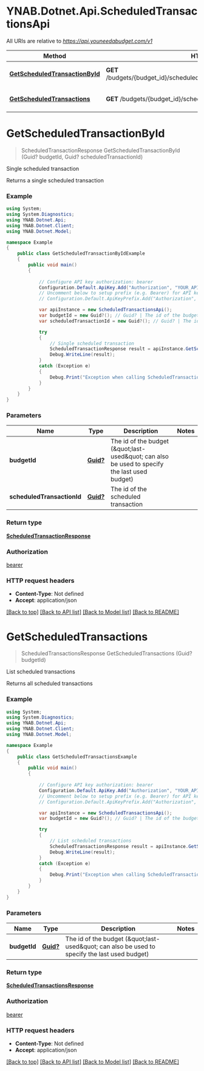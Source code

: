# YNAB.Dotnet.Api.ScheduledTransactionsApi

All URIs are relative to *https://api.youneedabudget.com/v1*

Method | HTTP request | Description
------------- | ------------- | -------------
[**GetScheduledTransactionById**](ScheduledTransactionsApi.md#getscheduledtransactionbyid) | **GET** /budgets/{budget_id}/scheduled_transactions/{scheduled_transaction_id} | Single scheduled transaction
[**GetScheduledTransactions**](ScheduledTransactionsApi.md#getscheduledtransactions) | **GET** /budgets/{budget_id}/scheduled_transactions | List scheduled transactions


<a name="getscheduledtransactionbyid"></a>
# **GetScheduledTransactionById**
> ScheduledTransactionResponse GetScheduledTransactionById (Guid? budgetId, Guid? scheduledTransactionId)

Single scheduled transaction

Returns a single scheduled transaction

### Example
```csharp
using System;
using System.Diagnostics;
using YNAB.Dotnet.Api;
using YNAB.Dotnet.Client;
using YNAB.Dotnet.Model;

namespace Example
{
    public class GetScheduledTransactionByIdExample
    {
        public void main()
        {
            
            // Configure API key authorization: bearer
            Configuration.Default.ApiKey.Add("Authorization", "YOUR_API_KEY");
            // Uncomment below to setup prefix (e.g. Bearer) for API key, if needed
            // Configuration.Default.ApiKeyPrefix.Add("Authorization", "Bearer");

            var apiInstance = new ScheduledTransactionsApi();
            var budgetId = new Guid?(); // Guid? | The id of the budget (\"last-used\" can also be used to specify the last used budget)
            var scheduledTransactionId = new Guid?(); // Guid? | The id of the scheduled transaction

            try
            {
                // Single scheduled transaction
                ScheduledTransactionResponse result = apiInstance.GetScheduledTransactionById(budgetId, scheduledTransactionId);
                Debug.WriteLine(result);
            }
            catch (Exception e)
            {
                Debug.Print("Exception when calling ScheduledTransactionsApi.GetScheduledTransactionById: " + e.Message );
            }
        }
    }
}
```

### Parameters

Name | Type | Description  | Notes
------------- | ------------- | ------------- | -------------
 **budgetId** | [**Guid?**](.md)| The id of the budget (\&quot;last-used\&quot; can also be used to specify the last used budget) | 
 **scheduledTransactionId** | [**Guid?**](.md)| The id of the scheduled transaction | 

### Return type

[**ScheduledTransactionResponse**](ScheduledTransactionResponse.md)

### Authorization

[bearer](../README.md#bearer)

### HTTP request headers

 - **Content-Type**: Not defined
 - **Accept**: application/json

[[Back to top]](#) [[Back to API list]](../README.md#documentation-for-api-endpoints) [[Back to Model list]](../README.md#documentation-for-models) [[Back to README]](../README.md)

<a name="getscheduledtransactions"></a>
# **GetScheduledTransactions**
> ScheduledTransactionsResponse GetScheduledTransactions (Guid? budgetId)

List scheduled transactions

Returns all scheduled transactions

### Example
```csharp
using System;
using System.Diagnostics;
using YNAB.Dotnet.Api;
using YNAB.Dotnet.Client;
using YNAB.Dotnet.Model;

namespace Example
{
    public class GetScheduledTransactionsExample
    {
        public void main()
        {
            
            // Configure API key authorization: bearer
            Configuration.Default.ApiKey.Add("Authorization", "YOUR_API_KEY");
            // Uncomment below to setup prefix (e.g. Bearer) for API key, if needed
            // Configuration.Default.ApiKeyPrefix.Add("Authorization", "Bearer");

            var apiInstance = new ScheduledTransactionsApi();
            var budgetId = new Guid?(); // Guid? | The id of the budget (\"last-used\" can also be used to specify the last used budget)

            try
            {
                // List scheduled transactions
                ScheduledTransactionsResponse result = apiInstance.GetScheduledTransactions(budgetId);
                Debug.WriteLine(result);
            }
            catch (Exception e)
            {
                Debug.Print("Exception when calling ScheduledTransactionsApi.GetScheduledTransactions: " + e.Message );
            }
        }
    }
}
```

### Parameters

Name | Type | Description  | Notes
------------- | ------------- | ------------- | -------------
 **budgetId** | [**Guid?**](.md)| The id of the budget (\&quot;last-used\&quot; can also be used to specify the last used budget) | 

### Return type

[**ScheduledTransactionsResponse**](ScheduledTransactionsResponse.md)

### Authorization

[bearer](../README.md#bearer)

### HTTP request headers

 - **Content-Type**: Not defined
 - **Accept**: application/json

[[Back to top]](#) [[Back to API list]](../README.md#documentation-for-api-endpoints) [[Back to Model list]](../README.md#documentation-for-models) [[Back to README]](../README.md)

